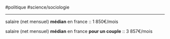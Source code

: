 #politique #science/sociologie 

---

salaire (net mensuel) **médian** en france :: 1 850€/mois

salaire (net mensuel) **médian** en france **pour un couple** :: 3 857€/mois


